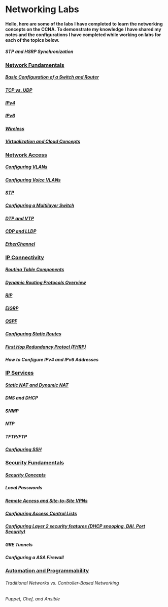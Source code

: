 # Networking Labs
#### Hello, here are some of the labs I have completed to learn the networking concepts on the CCNA. To demonstrate my knowledge I have shared my notes and the configurations I have completed while working on labs for each of the topics below.







##### STP and HSRP Synchronization 


### <ins>Network Fundamentals</ins>
##### [Basic Configuration of a Switch and Router](https://github.com/sammiet03/Networking-Projects/blob/main/Basic%20Configuration%20of%20a%20Switch%20and%20Router/Basic%20Configuration%20of%20a%20Switch%20and%20Router.md)
##### [TCP vs. UDP](https://github.com/sammiet03/Networking-Projects/blob/main/TCP%20and%20UDP/TCP%20and%20UDP.md)
##### [IPv4](https://github.com/sammiet03/Networking-Projects/blob/main/IPv4/IPv4.md)
##### [IPv6](https://github.com/sammiet03/Networking-Projects/blob/main/IPv6/IPv6.md)
##### [Wireless](https://github.com/sammiet03/Networking-Projects/blob/main/Wireless/Wireless.md)
##### [Virtualization and Cloud Concepts](https://github.com/sammiet03/Networking-Projects/blob/main/Virtualization%20and%20Cloud%20Concepts/Virtualization%20and%20Cloud%20Concepts.md)


### <ins>Network Access</ins>
##### [Configuring VLANs](https://github.com/sammiet03/Networking-Projects/blob/main/VLAN/VLAN.md)
##### [Configuring Voice VLANs](https://github.com/sammiet03/Networking-Projects/blob/main/Voice%20VLAN/Voice%20VLAN.md)
##### [STP](https://github.com/sammiet03/Networking-Projects/blob/main/STP/STP.md)
##### [Configuring a Multilayer Switch](https://github.com/sammiet03/Networking-Projects/blob/main/Configuring%20a%20Multilayer%20Switch/Configuring%20a%20Multilayer%20Switch.md)
##### [DTP and VTP](https://github.com/sammiet03/Networking-Projects/blob/main/DTP%20and%20VTP/DTP%20and%20VTP.md)
##### [CDP and LLDP](https://github.com/sammiet03/Networking-Projects/blob/main/CDP%20and%20LLDP/CDP%20and%20LLDP.md)  
##### [EtherChannel](https://github.com/sammiet03/Networking-Projects/blob/main/EtherChannel/EtherChannel.md)




### <ins>IP Connectivity</ins>
##### [Routing Table Components](https://github.com/sammiet03/Networking-Projects/blob/main/Routing%20Table%20Components/Routing%20Table%20Components.md)
##### [Dynamic Routing Protocols Overview](https://github.com/sammiet03/Networking-Projects/blob/main/Routing%20Protocols%20Overview/Routing%20Protocols%20Overview.md)
##### [RIP](https://github.com/sammiet03/Networking-Projects/blob/main/RIP/RIP.md) 
##### [EIGRP](https://github.com/sammiet03/Networking-Projects/blob/main/EIGRP/EIGRP.md)
##### [OSPF](https://github.com/sammiet03/Networking-Projects/blob/main/OSPF/OSPF.md)
##### [Configuring Static Routes](https://github.com/sammiet03/Networking-Projects/blob/main/Configuring%20Static%20Routes/Configuring%20Static%20Routes.md)  
##### [First Hop Redundancy Protocl (FHRP)](https://github.com/sammiet03/Networking-Projects/blob/main/FHRP/FHRP.md)
##### How to Configure IPv4 and IPv6 Addresses 









### <ins>IP Services</ins>
##### [Static NAT and Dynamic NAT](https://github.com/sammiet03/Networking-Projects/blob/main/Static%20NAT%20and%20Dynamic%20NAT/Static%20NAT%20and%20Dynamic%20NAT.md)
##### DNS and DHCP
##### SNMP
##### NTP
##### TFTP/FTP
##### [Configuring SSH](https://github.com/sammiet03/Networking-Projects/blob/main/Configuring%20SSH/SSH.md)
 



### <ins>Security Fundamentals</ins>
##### [Security Concepts](https://github.com/sammiet03/Networking-Projects/blob/main/Security%20Concepts/Security%20Concepts.md)
##### Local Passwords
##### [Remote Access and Site-to-Site VPNs](https://github.com/sammiet03/Networking-Projects/blob/main/Remote%20Access%20and%20Site-to-Site%20VPNs/Remote%20Access%20and%20Site-to-Site%20VPNs.md)
##### [Configuring Access Control Lists](https://github.com/sammiet03/Networking-Projects/blob/main/Configuring%20Access%20Control%20Lists/Configuring%20Access%20Control%20Lists.md) 
##### [Configuring Layer 2 security features (DHCP snooping, DAI, Port Security)](https://github.com/sammiet03/Networking-Projects/blob/main/Configuring%20Layer%202%20security%20features%20(DHCP%20snooping%2C%20DAI%2C%20Port%20Security)/Configuring%20Layer%202%20security%20features%20(DHCP%20snooping%2C%20DAI%2C%20Port%20Security).md)
##### GRE Tunnels 
##### Configuring a ASA Firewall 




### <ins>Automation and Programmability</ins>
###### Traditional Networks vs. Controller-Based Networking 
###### Puppet, Chef, and Ansible 
